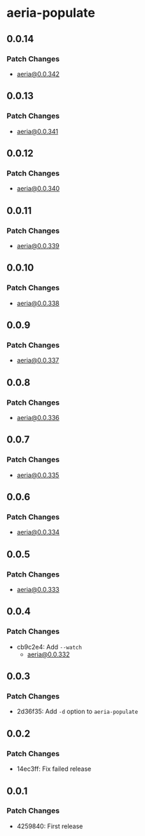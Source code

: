 # aeria-populate

## 0.0.14

### Patch Changes

- aeria@0.0.342

## 0.0.13

### Patch Changes

- aeria@0.0.341

## 0.0.12

### Patch Changes

- aeria@0.0.340

## 0.0.11

### Patch Changes

- aeria@0.0.339

## 0.0.10

### Patch Changes

- aeria@0.0.338

## 0.0.9

### Patch Changes

- aeria@0.0.337

## 0.0.8

### Patch Changes

- aeria@0.0.336

## 0.0.7

### Patch Changes

- aeria@0.0.335

## 0.0.6

### Patch Changes

- aeria@0.0.334

## 0.0.5

### Patch Changes

- aeria@0.0.333

## 0.0.4

### Patch Changes

- cb9c2e4: Add `--watch`
  - aeria@0.0.332

## 0.0.3

### Patch Changes

- 2d36f35: Add `-d` option to `aeria-populate`

## 0.0.2

### Patch Changes

- 14ec3ff: Fix failed release

## 0.0.1

### Patch Changes

- 4259840: First release
